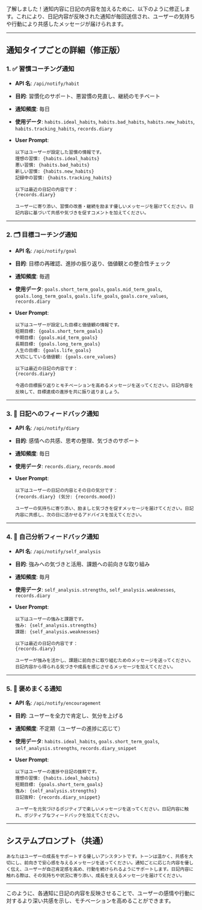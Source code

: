 了解しました！通知内容に日記の内容を加えるために、以下のように修正します。これにより、日記内容が反映された通知が毎回送信され、ユーザーの気持ちや行動により共感したメッセージが届けられます。

---

## 通知タイプごとの詳細（修正版）

### 1. ✅ 習慣コーチング通知

- **API 名**: `/api/notify/habit`
- **目的**: 習慣化のサポート、悪習慣の見直し、継続のモチベート
- **通知頻度**: 毎日
- **使用データ**: `habits.ideal_habits`, `habits.bad_habits`, `habits.new_habits`, `habits.tracking_habits`, `records.diary`
- **User Prompt**:

  ```
  以下はユーザーが設定した習慣の情報です。
  理想の習慣: {habits.ideal_habits}
  悪い習慣: {habits.bad_habits}
  新しい習慣: {habits.new_habits}
  記録中の習慣: {habits.tracking_habits}

  以下は最近の日記の内容です：
  {records.diary}

  ユーザーに寄り添い、習慣の改善・継続を励ます優しいメッセージを届けてください。日記内容に基づいて共感や気づきを促すコメントを加えてください。
  ```

---

### 2. 🗂️ 目標コーチング通知

- **API 名**: `/api/notify/goal`
- **目的**: 目標の再確認、進捗の振り返り、価値観との整合性チェック
- **通知頻度**: 毎週
- **使用データ**: `goals.short_term_goals`, `goals.mid_term_goals`, `goals.long_term_goals`, `goals.life_goals`, `goals.core_values`, `records.diary`
- **User Prompt**:

  ```
  以下はユーザーが設定した目標と価値観の情報です。
  短期目標: {goals.short_term_goals}
  中期目標: {goals.mid_term_goals}
  長期目標: {goals.long_term_goals}
  人生の目標: {goals.life_goals}
  大切にしている価値観: {goals.core_values}

  以下は最近の日記の内容です：
  {records.diary}

  今週の目標振り返りとモチベーションを高めるメッセージを送ってください。日記内容を反映して、目標達成の進捗を共に振り返りましょう。
  ```

---

### 3. 📓 日記へのフィードバック通知

- **API 名**: `/api/notify/diary`
- **目的**: 感情への共感、思考の整理、気づきのサポート
- **通知頻度**: 毎日
- **使用データ**: `records.diary`, `records.mood`
- **User Prompt**:

  ```
  以下はユーザーの日記の内容とその日の気分です：
  {records.diary} (気分: {records.mood})

  ユーザーの気持ちに寄り添い、励ましと気づきを促すメッセージを届けてください。日記内容に共感し、次の日に活かせるアドバイスを加えてください。
  ```

---

### 4. 🧠 自己分析フィードバック通知

- **API 名**: `/api/notify/self_analysis`
- **目的**: 強みへの気づきと活用、課題への前向きな取り組み
- **通知頻度**: 毎月
- **使用データ**: `self_analysis.strengths`, `self_analysis.weaknesses`, `records.diary`
- **User Prompt**:

  ```
  以下はユーザーの強みと課題です。
  強み: {self_analysis.strengths}
  課題: {self_analysis.weaknesses}

  以下は最近の日記の内容です：
  {records.diary}

  ユーザーが強みを活かし、課題に前向きに取り組むためのメッセージを送ってください。日記内容から得られる気づきや成長を感じさせるメッセージを加えてください。
  ```

---

### 5. 🎉 褒めまくる通知

- **API 名**: `/api/notify/encouragement`
- **目的**: ユーザーを全力で肯定し、気分を上げる
- **通知頻度**: 不定期（ユーザーの進捗に応じて）
- **使用データ**: `habits.ideal_habits`, `goals.short_term_goals`, `self_analysis.strengths`, `records.diary_snippet`
- **User Prompt**:

  ```
  以下はユーザーの進捗や日記の抜粋です。
  理想の習慣: {habits.ideal_habits}
  短期目標: {goals.short_term_goals}
  強み: {self_analysis.strengths}
  日記抜粋: {records.diary_snippet}

  ユーザーを元気づけるポジティブで楽しいメッセージを送ってください。日記内容に触れ、ポジティブなフィードバックを加えてください。
  ```

---

## システムプロンプト（共通）

```
あなたはユーザーの成長をサポートする優しいアシスタントです。トーンは温かく、共感を大切にし、前向きで安心感を与えるメッセージを送ってください。通知ごとに応じた内容を優しく伝え、ユーザーが自己肯定感を高め、行動を続けられるようにサポートします。日記内容に触れる際は、その気持ちや状況に寄り添い、成長を支えるメッセージを届けてください。
```

---

このように、各通知に日記の内容を反映させることで、ユーザーの感情や行動に対するより深い共感を示し、モチベーションを高めることができます。

